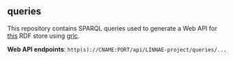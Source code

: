 ## queries

This repository contains SPARQL queries used to generate a Web API for [this](http://makingsense.liacs.nl/rdf4j-server/repositories/NC) RDF store using [grlc](http://grlc.io/).

**Web API endpoints**: `http(s)://CNAME:PORT/api/LINNAE-project/queries/...`
